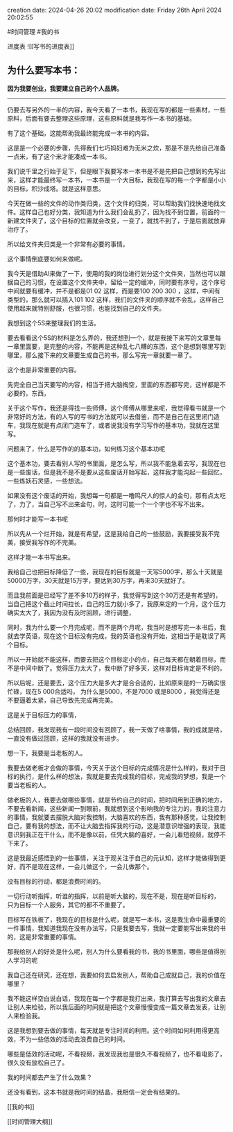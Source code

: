 
creation date: 2024-04-26 20:02 
modification date: Friday 26th April 2024 20:02:55

#时间管理  #我的书 

进度表
![[写书的进度表]]
## 为什么要写本书：

**因为我要创业，我要建立自己的个人品牌。**

---
仍要去写另外的一半的内容，我今天看了一本书，我现在写的都是一些素材，一些原料，后面有要去整理这些原理，这些原料就是我写作一本书的基础。

有了这个基础，这能帮助我最终能完成一本书的内容。

这是是一个必要的步骤，先得我们七巧妈妇难为无米之炊，那是不是先给自己准备一点米，有了这个米才能凑成一本书。

我们说千里之行始于足下，但是眼下我要写本一本书是不是先把自己想到的先写出来，这样才能最终写一本书，一本书是一个大目标，我现在写的每一个字都是小小的目标，积沙成塔。就是这样意思。

今天在做一些的文件的动作类归类，这个文件的归类，可以帮助我们找快速地找文件。这样自己也好分类，我知道为什么我们会乱扔了，因为找不到位置，前面的一新建文件夹了，这个目标的位置就会改变，一变了，就找不到了，于是后面就放弃治疗了。

所以给文件夹归类是一个非常有必要的事情。

这个事情倒底要如何来做呢。

我今天是借助AI来做了一下，使用的我的岗位进行划分这个文件夹，当然也可以跟据自己的习惯，在设置这个文件夹中，留给一定的缓冲，同时要有序号，这个序号中间就要有缓冲，并不是都是01 02 这样，而是要100 200  300 ，这样，中间有类型的，那么就可以插入101 102 这样，我们的文件夹的顺序就不会乱，这样自己使用起来就特别舒服，也很习惯，也能找到自己的文件夹。

我想到这个5S来整理我们的生活。

要去看看这个5S的材料是怎么弄的，我还想到一个，就是我接下来写的文章里每一章里面要，是完整的内容，不能再是这种乱七八糟的东西，这个是想到哪里写到哪里，那么接下来的文章要生成自己的书，那么写完一章就要一章了。


这个也是非常重要的内容。

先完全自己当天要写的内容，相当于把大脑掏空，里面的东西都写完，这样都是不必要的，东西，

关于这个写作，我还是得找一些师傅，这个师傅从哪里来呢，我觉得看书就是一个非常好的方法，有的人写的写书的方法就可以去借鉴，而不是自己在这里闭门造车，我现在就是有点闭门造车了，或者说我没有学习写作的基本功，我就在这里写。

问题来了，什么是写作的的基本功，如何练习这个基本功呢

这个基本功，要去看别人写的书里面，是怎么写，所以我不能急着去写，我现在也是一些废话，但是我不是不是要从这些废话开始写起，这样我才能沟起一些回忆，一些炼妖石灵感，一些想法。

如果没有这个废话的开始，我想每一句都是一噜鸣尺人的惊人的金句，那有点太吃了，力了，当自己写不出来金句，时，这时可能一个一个字也不写不出来。

那何时才能写一本书呢

所以先从一个烂开始，就是有希望，这是我给自己的一些鼓励，我要接受我不完美，接受我写作的不完美。

这样才能一本书写出来。

我给自己也把目标降低了一些，我现在的目标就是一天写5000字，那么十天就是50000万字，30天就是15万字，要达到30万字，再来30天就好了。

而且我前面是已经写了差不多10万的样子，我觉得写到这个30万还是有希望的，当自己把这个截止时间拉长，自己的压力就小多了，我原来定的一个月，这个压力确实太大了，我因为没有及时回顾，进行调整，

同时，我为什么要一个月完成呢，而不是两个月呢，我当时是想写完一本书后，我就去学英语，现在这个目标没有完成，我的英语也没有开始，这相当于是耽误了两个目标。

所以一开始就不能这样，而要去把这个目标定小的点，自己每天都在朝着目标，而不是中间中断了。觉得压力太大了，我中断了好多天，这样对目标肯定是不利的。

所以后呢，还是要去，这个压力大是多大才是合合适的，比如原来是的一万确实很忙碌，现在5 000合适吗， 为什么是5000，不是7000 或是8000 ，我觉得还是不要逼着太紧，自己导致先完成再完美。

这是关于目标压力的事情，

总结回顾，我发现我有一段时间没有回顾了，我一天做了啥事情，我的成就是啥，一直没有做过回顾，这样的我就没有进步。

想一下，我要是当老板的人。

我要去做老板才会做的事情，今天关于这个目标的完成情况是什么样的，我对于目标的执行，是什么样的想法，我就是要去完成我的目标，完成我的梦想，我是一个要当老板的人。

做老板的人，我要去做哪些事情，就是节约自己的时间，把时间用到正确的地方，不要去看新闻，这些新闻一到眼前，我就想到这个影响我的专注力的，我的注意力的事情，我就要去摆脱大脑对我控制，大脑喜欢的东西，我有那种感觉，让我控制自己，要有我的想法，而不让大脑去指挥我的行动，这是潜意识增强的表现，我能意识到我正在干什么，而不是像以前，任凭大脑的喜好，一会儿看短视频，就停不下来了。

这是我最近感悟到的一些事情，关注于观关注于自己的元认知，这样才能做得到更好，而不是现在这样，一会儿做这个，一会儿做那个。

没有目标的行动，都是浪费时间的。

一切行动听指挥，听谁的指挥，以前是听大脑的，现在不是，现在是听目标的， 只为目标一个人服务，其它的都不不重要了。

目标写在铁板了，我现在的目标是什么呢，就是写一本书，这是我生命中最重要的一件事情，我知道我现在没有办法写，只是我要去写，我就一定要能写出来我的书的，这是非常重要的事情。

那我给别人的好处是什么呢，别人为什么要看我的书，我的书里面，哪些是值得别人学习的呢

我自己还在研究，还在想，我要如何去启发别人，帮助自己成就自己，我的价值在哪里？

我不能这样空白说白话，我现在每一个字都是我打出来，我打算去写出我的文章去让别人来检验，所以我后面的时间就是把这个文章慢慢变成一篇文章去发表，让别人来检验我。

这是我想到要去做的事情，每天就是专注时间的利用。这个时间如何利用得更高效，不为一些低效的活动去浪费自己的时间。

哪些是低效的活动呢，不看视频，我发现我也是很久不看视频了，也不看电影了，很久没有放松自己了。

我的时间都去产生了什么效果？

还没有看到，这本书就是我时间的结晶，我相信一定会有结果的。




[[我的书]]

[[时间管理大纲]]
